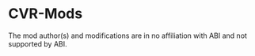 # CVR-Mods

The mod author(s) and modifications are in no affiliation with ABI and not supported by ABI.
